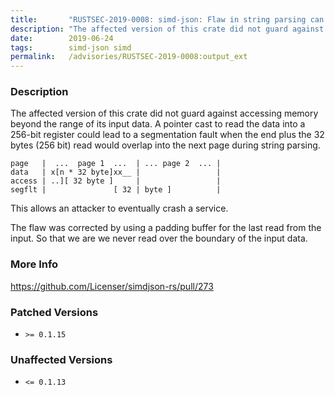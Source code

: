 ```yaml
---
title:       "RUSTSEC-2019-0008: simd-json: Flaw in string parsing can lead to crashes due to invalid memory access."
description: "The affected version of this crate did not guard against accessing memory beyond the range of its input data. A pointer cast to read the data into a 256bit register could lead to a segmentation fault when the end plus the 32 bytes 256 bit read would overlap into the next page during string parsing.  page   ... page 1 ...  ... page 2 ...  data   xn  32 bytexx           access  .. 32 byte              segflt          32  byte        This allows an attacker to eventually crash a service.  The flaw was corrected by using a padding buffer for the last read from the input. So that we are we never read over the boundary of the input data."
date:        2019-06-24
tags:        simd-json simd
permalink:   /advisories/RUSTSEC-2019-0008:output_ext
---
```


### Description

The affected version of this crate did not guard against accessing memory
beyond the range of its input data. A pointer cast to read the data into
a 256-bit register could lead to a segmentation fault when the end plus
the 32 bytes (256 bit) read would overlap into the next page during string
parsing.

```
page   |  ...  page 1  ...  | ... page 2  ... |
data   | x[n * 32 byte]xx__ |                 |
access | ..][ 32 byte ]     |                 |
segflt |               [ 32 | byte ]          |
```

This allows an attacker to eventually crash a service.
 
The flaw was corrected by using a padding buffer for the last read from the
input. So that we are we never read over the boundary of the input data.

### More Info

<https://github.com/Licenser/simdjson-rs/pull/273>

### Patched Versions

- `>= 0.1.15`



### Unaffected Versions

- `<= 0.1.13`
